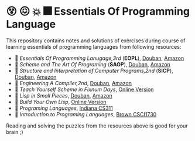 #  😵 😖 💥 🎆 Essentials Of Programming Language
This repository contains notes and solutions of exercises during course of learning essentials of programming languages from following resources:

* :book: _Essentials Of Programming Lanugage,3rd_ (__EOPL__), [Douban](https://book.douban.com/subject/3136252/), [Amazon](https://www.amazon.com/Essentials-Programming-Languages-MIT-Press/dp/0262062798/ref=sr_1_1?crid=19B2DKYOE1TS6&keywords=essentials+of+programming+languages&qid=1560515381&s=gateway&sprefix=essentials+of+programming+%2Caps%2C281&sr=8-1)
* :book:  _Scheme and The Art Of Programing_ (__SAOP__), [Douban](https://book.douban.com/subject/1775442/), [Amazon](https://www.amazon.com/Scheme-Art-Programming-George-Springer/dp/0262192888/ref=sr_1_1?crid=1AEYIJ09RDNNV&keywords=scheme+and+the+art+of+programming&qid=1560515460&s=gateway&sprefix=scheme+and+the+art+of+pr%2Caps%2C285&sr=8-1)
* :book: _Structure and Interpretation of Computer Programs,2nd_ (__SICP__), [Douban](https://book.douban.com/subject/1451622/), [Amazon](https://www.amazon.com/Structure-Interpretation-Computer-Programs-Engineering/dp/0262510871/ref=sr_1_1?crid=23C75WS1T1FTC&keywords=structure+and+interpretation+of+computer+programs&qid=1560515483&s=gateway&sprefix=Structure+and+in%2Caps%2C285&sr=8-1)
* :book: _Engineering A Compiler,2nd_, [Douban](https://book.douban.com/subject/5288601/), [Amazon](https://www.amazon.com/Engineering-Compiler-Keith-Cooper/dp/012088478X/ref=sr_1_1?keywords=Engineering+a+compiler&qid=1560515507&s=gateway&sr=8-1)
* :book: _Teach Yourself Scheme in Fixnum Days_, [Online Version](https://ds26gte.github.io/tyscheme/index.html)
* :book: _Lisp in Small Pieces_, [Douban](https://book.douban.com/subject/1456904/), [Amazon](https://www.amazon.com/Lisp-Small-Pieces-Christian-Queinnec/dp/0521545668)
* :book: _Build Your Own Lisp_, [Online Version](http://www.buildyourownlisp.com/)
* :school: _Programing Languages_, [Indiana CS311](https://cgi.sice.indiana.edu/~c311/doku.php?id=home)
* :school: _Introduction to Programing Languages_, [Brown CSCI1730](http://cs.brown.edu/courses/csci1730/2012/)

Reading and solving the puzzles from the resources above is good for your brain ;)
